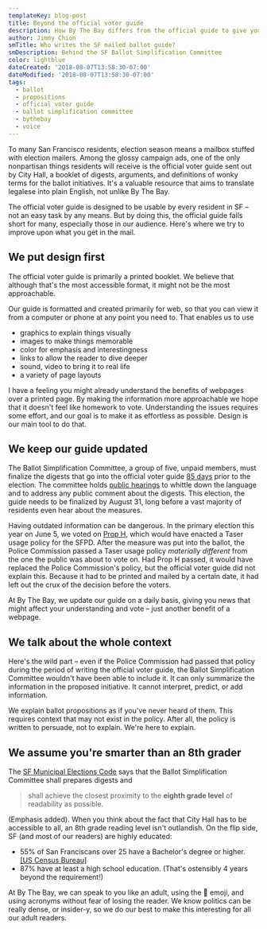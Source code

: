 ```yaml
---
templateKey: blog-post
title: Beyond the official voter guide
description: How By The Bay differs from the official guide to give you more
author: Jimmy Chion
smTitle: Who writes the SF mailed ballot guide?
smDescription: Behind the SF Ballot Simplification Committee
color: lightblue
dateCreated: '2018-08-07T13:58:30-07:00'
dateModified: '2018-08-07T13:58:30-07:00'
tags:
  - ballot
  - propositions
  - official voter guide
  - ballot simplification committee
  - bythebay
  - voice
---
```

To many San Francisco residents, election season means a mailbox stuffed with election mailers. Among the glossy campaign ads, one of the only nonpartisan things residents will receive is the official voter guide sent out by City Hall, a booklet of digests, arguments, and definitions of wonky terms for the ballot initiatives. It's a valuable resource that aims to translate legalese into plain English, not unlike By The Bay.

The official voter guide is designed to be usable by every resident in SF – not an easy task by any means. But by doing this, the official guide falls short for many, especially those in our audience. Here's where we try to improve upon what you get in the mail.

## We put design first

The official voter guide is primarily a printed booklet. We believe that although that's the most accessible format, it might not be the most approachable.

Our guide is formatted and created primarily for web, so that you can view it from a computer or phone at any point you need to. That enables us to use
* graphics to explain things visually
* images to make things memorable
* color for emphasis and interestingness
* links to allow the reader to dive deeper
* sound, video to bring it to real life
* a variety of page layouts

I have a feeling you might already understand the benefits of webpages over a printed page. By making the information more approachable we hope that it doesn't feel like homework to vote. Understanding the issues requires some effort, and our goal is to make it as effortless as possible. Design is our main tool to do that.

## We keep our guide updated

The Ballot Simplification Committee, a group of five, unpaid members, must finalize the digests that go into the official voter guide [85 days](http://zesty.ca/vstf/sfmec.html#s535) prior to the election. The committee holds [public hearings](https://sfelections.sfgov.org/ballot-simplification-committee-information-%E2%80%93-november-6-2018-consolidated-general-election) to whittle down the language and to address any public comment about the digests. This election, the guide needs to be finalized by August 31, long before a vast majority of residents even hear about the measures.

Having outdated information can be dangerous. In the primary election this year on June 5, we voted on [Prop H](https://archives.bythebay.cool/election/sf-prop-h), which would have enacted a Taser usage policy for the SFPD. After the measure was put into the ballot, the Police Commission passed a Taser usage policy _materially different_ from the one the public was about to vote on. Had Prop H passed, it would have replaced the Police Commission's policy, but the official voter guide did not explain this. Because it had to be printed and mailed by a certain date, it had left out the crux of the decision before the voters.

At By The Bay, we update our guide on a daily basis, giving you news that might affect your understanding and vote – just another benefit of a webpage.

## We talk about the whole context

Here's the wild part – even if the Police Commission had passed that policy during the period of writing the official voter guide, the Ballot Simplification Committee wouldn't have been able to include it. It can only summarize the information in the proposed initiative. It cannot interpret, predict, or add information.

We explain ballot propositions as if you've never heard of them. This requires context that may not exist in the policy. After all, the policy is written to persuade, not to explain. We're here to explain.

## We assume you're smarter than an 8th grader

The [SF Municipal Elections Code](http://zesty.ca/vstf/sfmec.html#s515) says that the Ballot Simplification Committee shall prepares digests and

> shall achieve the closest proximity to the **eighth grade level** of readability as possible.

(Emphasis added). When you think about the fact that City Hall has to be accessible to all, an 8th grade reading level isn't outlandish. On the flip side, SF (and most of our readers) are highly educated:
* 55% of San Franciscans over 25 have a Bachelor's degree or higher. [[US Census Bureau]](https://www.census.gov/quickfacts/fact/table/sanfranciscocountycalifornia/PST045217)
* 87% have at least a high school education. (That's ostensibly 4 years beyond the requirement!)

At By The Bay, we can speak to you like an adult, using the 🍆 emoji, and using acronyms without fear of losing the reader. We know politics can be really dense, or insider-y, so we do our best to make this interesting for all our adult readers.

